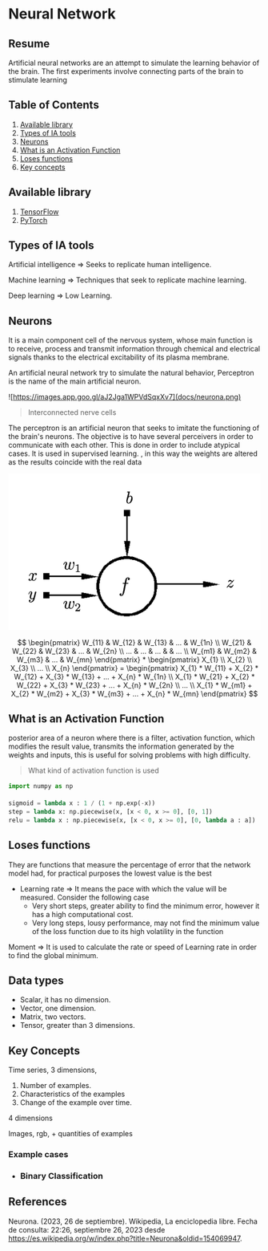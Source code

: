 # **Neural Network**

## Resume 

Artificial neural networks are an attempt to simulate the learning behavior of the brain. The first experiments involve connecting parts of the brain to stimulate learning

## Table of Contents
1. [Available library](#available-library)
2. [Types of IA tools](#types-of-ia-tools)
3. [Neurons](#neurons)
4. [What is an Activation Function ](#what-is-an-activation-function)
5. [Loses functions](#loses-functions)
6. [Key concepts](#key-concepts)

## Available library

1. [TensorFlow](https://www.tensorflow.org/)
2. [PyTorch](https://pytorch.org/)

## Types of IA tools

Artificial intelligence ⇒ Seeks to replicate human intelligence.

Machine learning ⇒ Techniques that seek to replicate machine learning.

Deep learning ⇒ Low Learning.


## Neurons

It is a main component cell of the nervous system, whose main function is to receive, process and transmit information through chemical and electrical signals thanks to the electrical excitability of its plasma membrane. 

An artificial neural network try to simulate the natural behavior, Perceptron is the name of the main artificial neuron.

![https://images.app.goo.gl/aJ2Jga1WPVdSqxXv7](docs/neurona.png)
> Interconnected nerve cells

The perceptron is an artificial neuron that seeks to imitate the functioning of the brain's neurons. The objective is to have several perceivers in order to communicate with each other. This is done in order to include atypical cases. It is used in supervised learning. , in this way the weights are altered as the results coincide with the real data

![Screenshot 2023-08-18 at 9.03.11 PM.png](docs/Screenshot_2023-08-18_at_9.03.11_PM.png)


$$
\begin{pmatrix}
W_{11} & W_{12} & W_{13} & ... & W_{1n} \\
W_{21} & W_{22} & W_{23} & ... & W_{2n} \\
... & ... & ... &  & ...                \\
W_{m1} & W_{m2} & W_{m3} & ... & W_{mn} 
\end{pmatrix}
*
\begin{pmatrix}
X_{1} \\
X_{2} \\
X_{3} \\
... \\
X_{n}
\end{pmatrix} = \begin{pmatrix}
X_{1} * W_{11} + X_{2} * W_{12} + X_{3} * W_{13} + ... + X_{n} * W_{1n} \\
X_{1} * W_{21} + X_{2} * W_{22} + X_{3} * W_{23} + ... + X_{n} * W_{2n} \\
... \\
X_{1} * W_{m1} + X_{2} * W_{m2} + X_{3} * W_{m3} + ... + X_{n} * W_{mn}
\end{pmatrix}
$$


## What is an Activation Function 

posterior area of a neuron where there is a filter, activation function, which modifies the result value, transmits the information generated by the weights and inputs, this is useful for solving problems with high difficulty.

> What kind of activation function is used

```python
import numpy as np

sigmoid = lambda x : 1 / (1 + np.exp(-x))
step = lambda x: np.piecewise(x, [x < 0, x >= 0], [0, 1])
relu = lambda x : np.piecewise(x, [x < 0, x >= 0], [0, lambda a : a])
```

## Loses functions

They are functions that measure the percentage of error that the network model had, for practical purposes the lowest value is the best

- Learning rate ⇒ It means the pace with which the value will be measured. Consider the following case
     - Very short steps, greater ability to find the minimum error, however it has a high computational cost.
     - Very long steps, lousy performance, may not find the minimum value of the loss function due to its high volatility in the function

Moment ⇒ It is used to calculate the rate or speed of Learning rate in order to find the global minimum.


## Data types 

- Scalar, it has no dimension.
- Vector, one dimension.
- Matrix, two vectors.
- Tensor, greater than 3 dimensions.


## Key Concepts

Time series, 3 dimensions,

1. Number of examples.
2. Characteristics of the examples
3. Change of the example over time.

4 dimensions

Images, rgb, + quantities of examples


### Example cases

- ### Binary Classification


## References

Neurona. (2023, 26 de septiembre). Wikipedia, La enciclopedia libre. Fecha de consulta: 22:26, septiembre 26, 2023 desde https://es.wikipedia.org/w/index.php?title=Neurona&oldid=154069947.
